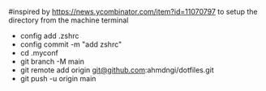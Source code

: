 #inspired by https://news.ycombinator.com/item?id=11070797
to setup the directory from the machine terminal

 - config add .zshrc
 - config commit -m "add zshrc"
 - cd .myconf
 - git branch -M main
 - git remote add origin git@github.com:ahmdngi/dotfiles.git
 - git push -u origin main
